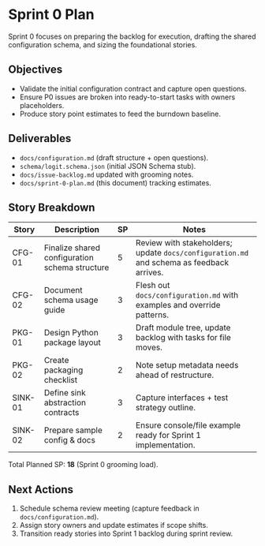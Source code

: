 # Sprint 0 Plan

Sprint 0 focuses on preparing the backlog for execution, drafting the shared configuration schema, and sizing the foundational stories.

## Objectives
- Validate the initial configuration contract and capture open questions.
- Ensure P0 issues are broken into ready-to-start tasks with owners placeholders.
- Produce story point estimates to feed the burndown baseline.

## Deliverables
- `docs/configuration.md` (draft structure + open questions).
- `schema/logit.schema.json` (initial JSON Schema stub).
- `docs/issue-backlog.md` updated with grooming notes.
- `docs/sprint-0-plan.md` (this document) tracking estimates.

## Story Breakdown
| Story | Description | SP | Notes |
|-------|-------------|----|-------|
| CFG-01 | Finalize shared configuration schema structure | 5 | Review with stakeholders; update `docs/configuration.md` and schema as feedback arrives. |
| CFG-02 | Document schema usage guide | 3 | Flesh out `docs/configuration.md` with examples and override patterns. |
| PKG-01 | Design Python package layout | 3 | Draft module tree, update backlog with tasks for file moves. |
| PKG-02 | Create packaging checklist | 2 | Note setup metadata needs ahead of restructure. |
| SINK-01 | Define sink abstraction contracts | 3 | Capture interfaces + test strategy outline. |
| SINK-02 | Prepare sample config & docs | 2 | Ensure console/file example ready for Sprint 1 implementation. |

Total Planned SP: **18** (Sprint 0 grooming load).

## Next Actions
1. Schedule schema review meeting (capture feedback in `docs/configuration.md`).
2. Assign story owners and update estimates if scope shifts.
3. Transition ready stories into Sprint 1 backlog during sprint review.


